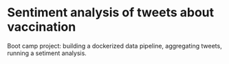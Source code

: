 # Sentiment analysis of tweets about vaccination
Boot camp project: building a dockerized data pipeline, aggregating tweets, running a setiment analysis.

